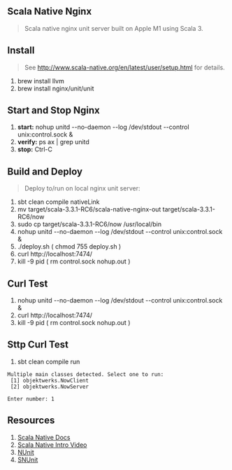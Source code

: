 Scala Native Nginx
------------------
>Scala native nginx unit server built on Apple M1 using Scala 3.

Install
-------
>See http://www.scala-native.org/en/latest/user/setup.html for details.
1. brew install llvm
2. brew install nginx/unit/unit

Start and Stop Nginx
--------------------
1. **start:** nohup unitd --no-daemon --log /dev/stdout --control unix:control.sock &
2. **verify:** ps ax | grep unitd
3. **stop:** Ctrl-C

Build and Deploy
----------------
>Deploy to/run on local nginx unit server:
1. sbt clean compile nativeLink
2. mv target/scala-3.3.1-RC6/scala-native-nginx-out target/scala-3.3.1-RC6/now
3. sudo cp target/scala-3.3.1-RC6/now /usr/local/bin
4. nohup unitd --no-daemon --log /dev/stdout --control unix:control.sock &
5. ./deploy.sh  ( chmod 755 deploy.sh )
6. curl http://localhost:7474/
7. kill -9 pid ( rm control.sock nohup.out )

Curl Test
---------
1. nohup unitd --no-daemon --log /dev/stdout --control unix:control.sock &
2. curl http://localhost:7474/
3. kill -9 pid ( rm control.sock nohup.out )

Sttp Curl Test
--------------
1. sbt clean compile run
```
Multiple main classes detected. Select one to run:
 [1] objektwerks.NowClient
 [2] objektwerks.NowServer

Enter number: 1
```

Resources
---------
1. [Scala Native Docs](http://www.scala-native.org/en/latest/index.html)
2. [Scala Native Intro Video](https://www.youtube.com/watch?v=u2CnE-sRdBw)
3. [NUnit](http://unit.nginx.org)
4. [SNUnit](https://github.com/lolgab/snunit)